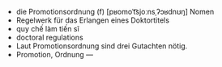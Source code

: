 - die Promotionsordnung (f)	[pʁomoˈt͡sjoːnsˌʔɔʁdnʊŋ]	Nomen
- Regelwerk für das Erlangen eines Doktortitels
- quy chế làm tiến sĩ
- doctoral regulations
- Laut Promotionsordnung sind drei Gutachten nötig.
- Promotion, Ordnung	—